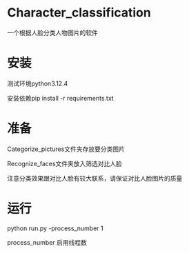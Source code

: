 # Character_classification

 一个根据人脸分类人物图片的软件

# 安装
测试环境python3.12.4

安装依赖pip install -r requirements.txt

# 准备
Categorize_pictures文件夹存放要分类图片

Recognize_faces文件夹放入筛选对比人脸

注意分类效果跟对比人脸有较大联系，请保证对比人脸图片的质量

# 运行
python run.py -process_number 1

process_number 启用线程数

